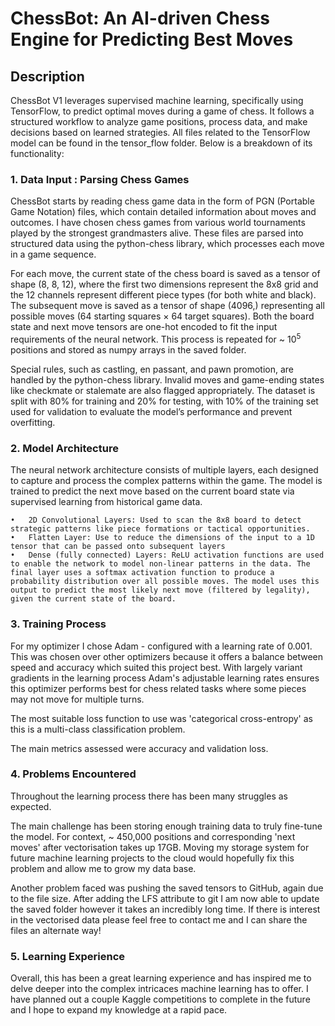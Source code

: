 # ChessBot: An AI-driven Chess Engine for Predicting Best Moves

## Description
ChessBot V1 leverages supervised machine learning, specifically using TensorFlow, to predict optimal moves during a game of chess. It follows a structured workflow to analyze game positions, process data, and make decisions based on learned strategies. All files related to the TensorFlow model can be found in the tensor_flow folder. Below is a breakdown of its functionality:

### 1. Data Input : Parsing Chess Games
ChessBot starts by reading chess game data in the form of PGN (Portable Game Notation) files, which contain detailed information about moves and outcomes. I have chosen chess games from various world tournaments played by the strongest grandmasters alive. These files are parsed into structured data using the python-chess library, which processes each move in a game sequence.

For each move, the current state of the chess board is saved as a tensor of shape (8, 8, 12), where the first two dimensions represent the 8x8 grid and the 12 channels represent different piece types (for both white and black). The subsequent move is saved as a tensor of shape (4096,) representing all possible moves (64 starting squares × 64 target squares). Both the board state and next move tensors are one-hot encoded to fit the input requirements of the neural network. This process is repeated for ~ 10<sup>5</sup> positions and stored as numpy arrays in the saved folder.

Special rules, such as castling, en passant, and pawn promotion, are handled by the python-chess library. Invalid moves and game-ending states like checkmate or stalemate are also flagged appropriately. The dataset is split with 80% for training and 20% for testing, with 10% of the training set used for validation to evaluate the model’s performance and prevent overfitting.

### 2. Model Architecture 

The neural network architecture consists of multiple layers, each designed to capture and process the complex patterns within the game. The model is trained to predict the next move based on the current board state via supervised learning from historical game data.

	•	2D Convolutional Layers: Used to scan the 8x8 board to detect strategic patterns like piece formations or tactical opportunities.
	•	Flatten Layer: Use to reduce the dimensions of the input to a 1D tensor that can be passed onto subsequent layers
	•	Dense (fully connected) Layers: ReLU activation functions are used to enable the network to model non-linear patterns in the data. The final layer uses a softmax activation function to produce a probability distribution over all possible moves. The model uses this output to predict the most likely next move (filtered by legality), given the current state of the board.

### 3. Training Process

For my optimizer I chose Adam - configured with a learning rate of 0.001. This was chosen over other optimizers because it offers a balance between speed and accuracy which suited this project best. With largely variant gradients in the learning process Adam's adjustable learning rates ensures this optimizer performs best for chess related tasks where some pieces may not move for multiple turns. 

The most suitable loss function to use was 'categorical cross-entropy' as this is a multi-class classification problem. 

The main metrics assessed were accuracy and validation loss. 

### 4. Problems Encountered

Throughout the learning process there has been many struggles as expected.

The main challenge has been storing enough training data to truly fine-tune the model. For context, ~ 450,000 positions and corresponding 'next moves' after vectorisation takes up 17GB. Moving my storage system for future machine learning projects to the cloud would hopefully fix this problem and allow me to grow my data base. 

Another problem faced was pushing the saved tensors to GitHub, again due to the file size. After adding the LFS attribute to git I am now able to update the saved folder however it takes an incredibly long time. If there is interest in the vectorised data please feel free to contact me and I can share the files an alternate way!

### 5. Learning Experience

Overall, this has been a great learning experience and has inspired me to delve deeper into the complex intricaces machine learning has to offer. I have planned out a couple Kaggle competitions to complete in the future and I hope to expand my knowledge at a rapid pace. 


